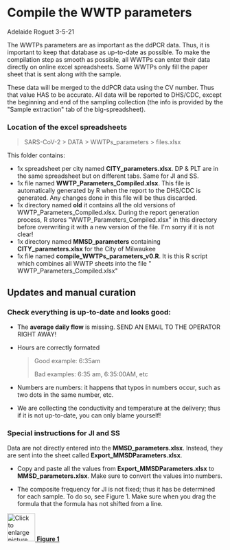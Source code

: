 # Compile the WWTP parameters

Adelaide Roguet 3-5-21

The WWTPs parameters are as important as the ddPCR data. Thus, it is important to keep that database as up-to-date as possible. To make the compilation step as smooth as possible, all WWTPs can enter their data directly on online excel spreadsheets. Some WWTPs only fill the paper sheet that is sent along with the sample.

These data will be merged to the ddPCR data using the CV number. Thus that value HAS to be accurate. All data will be reported to DHS/CDC, except the beginning and end of the sampling collection (the info is provided by the "Sample extraction" tab of the big-spreadsheet).



### Location of the excel spreadsheets

> SARS-CoV-2 > DATA > WWTPs_parameters > files.xlsx

This folder contains: 

-  1x spreadsheet per city named **CITY_parameters.xlsx**. DP & PLT are in the same spreadsheet but on different tabs. Same for JI and SS.
- 1x file named **WWTP_Parameters_Compiled.xlsx**. This file is automatically generated by R when the report to the DHS/CDC is generated. Any changes done in this file will be thus discarded.
- 1x directory named **old** it contains all the old versions of WWTP_Parameters_Compiled.xlsx. During the report generation process, R stores "WWTP_Parameters_Compiled.xlsx" in this directory before overwriting it with a new version of the file. I'm sorry if it is not clear!
- 1x directory named **MMSD_parameters** containing **CITY_parameters.xlsx** for the City of Milwaukee
- 1x file named **compile_WWTPs_parameters_v0.R**. It is this R script which combines all WWTP sheets into the file " WWTP_Parameters_Compiled.xlsx"



## Updates and manual curation



### Check everything is up-to-date and looks good: 

- The **average daily flow** is missing. SEND AN EMAIL TO THE OPERATOR RIGHT AWAY!

- Hours are correctly formated

  > Good example: 6:35am
  >
  > Bad examples: 6:35 am, 6:35:00AM, etc

- Numbers are numbers: it happens that typos in numbers occur, such as two dots in the same number, etc.

- We are collecting the conductivity and temperature at the delivery; thus if it is not up-to-date, you can only blame yourself!



### Special instructions for JI and SS

Data are not directly entered into the **MMSD_parameters.xlsx**. Instead, they are sent into the sheet called **Export_MMSDParameters.xlsx**.

- Copy and paste all the values from **Export_MMSDParameters.xlsx** to **MMSD_parameters.xlsx**. Make sure to convert the values into numbers. 

- The composite frequency for JI is not fixed; thus it has be determined for each sample. To do so, see Figure 1. Make sure when you drag the formula that the formula has not shifted from a line. 

<a href="https://drive.google.com/uc?export=view&id=1G3aPlQv9mytcHlrhcyvgZXNz84oqV0pK"><img src="https://drive.google.com/uc?export=view&id=1G3aPlQv9mytcHlrhcyvgZXNz84oqV0pK" style="width: 65px; max-width: 100%; height: auto" title="Click to enlarge picture" />
  **Figure 1**

